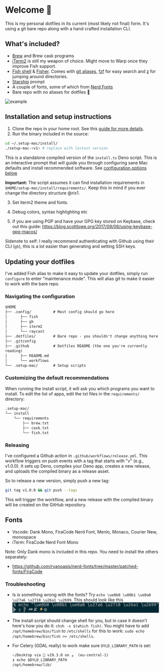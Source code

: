 # Welcome 👋

This is my personal dotfiles in its current (most likely not final) form. It's
using a git bare repo along with a hand crafted installation CLI.

## What's included?

- [Brew](https://brew.sh/) and Brew cask programs
- [iTerm2](https://iterm2.com/) is still my weapon of choice. Might move to Warp once they improve Fish support.
- [Fish shell](https://fishshell.com/) & [Fisher](https://github.com/jorgebucaran/fisher). Comes with [git aliases](https://github.com/jhillyerd/plugin-git), [fzf](https://github.com/PatrickF1/fzf.fish) for easy search and [z](https://github.com/jethrokuan/z) for jumping around directories.
- [Starship](https://starship.rs/) prompt
- A couple of fonts, some of which from [Nerd Fonts](https://www.nerdfonts.com/)
- Bare repo with no aliases for dotfiles 🎉


![example](https://user-images.githubusercontent.com/2470775/227767097-0907205d-33ee-4566-8a76-22621d1b985b.png)

## Installation and setup instructions

1. Clone the repo in your home root. See this [guide for more details](https://www.ackama.com/what-we-think/the-best-way-to-store-your-dotfiles-a-bare-git-repository-explained/).
2. Run the binary included in the source: 
  ```sh
  cd ~/.setup-mac/install/
  ./setup-mac-<v1> # replace with lastest version
  ```
   This is a standalone compiled version of the `install.ts` Deno script. This is an interactive prompt that will guide you through configuring sane Mac defaults and install recommended software. See [configuration options below](#customizing-the-default-recommendations) 
   
   **Important:** The script assumes it can find installation requirements in `$HOME/setup-mac/install/requirements/`. Keep this in mind if you ever change the directory structure @rix1.

3. Set iterm2 theme and fonts.

4. Debug colors, syntax highlighting etc

5. If you are using PGP and have your GPG key stored on Keybase, check out this
   guide: https://blog.scottlowe.org/2017/09/06/using-keybase-gpg-macos/

Sidenote to self: I really recommend authenticating with Github using their CLI (`gh`), this is a lot easier than generating and setting SSH keys.

## Updating your dotfiles

I've added Fish alias to make it easy to update your dotfiles, simply run
`configure` to enter "maintenance mode". This will alias git to make it easier
to work with the bare repo.

### Navigating the configuration

```
$HOME
├── .config/          # Most config should go here
│      ├── fish
│      ├── gh
│      ├── iterm2
│      └── raycast
├── .dotfiles/        # Bare repo - you shouldn't change anything here
├── .gitconfig
├── .github           # Dotfiles README (the one you're currently reading)
│      ├── README.md
│      └── workflows
└── .setup-mac/       # Setup scripts

```


### Customizing the default recommendations

When running the install script, it will ask you which programs you want to install. To edit the list of apps, edit the txt files in the `requirements/` directory:
```
.setup-mac/
└── install
    └── requirements
        ├── brew.txt
        ├── cask.txt
        └── fish.txt

```


### Releasing

I've configured a Github action in `.github/workflows/release.yml`. This workflow triggers on push events with a tag that starts with "v"
(e.g., v1.0.0). It sets up Deno, compiles your Deno app, creates a new
release, and uploads the compiled binary as a release asset.

So to release a new version, simply push a new tag:

```sh
git tag v1.0.0 && git push --tags
```

This will trigger the workflow, and a new release with the compiled binary will be created on the GitHub repository.



## Fonts

- Vscode: Dank Mono, FiraCode Nerd Font, Menlo, Monaco, Courier New, monospace
- iTerm: FiraCode Nerd Font Mono

Note: Only Dank mono is included in this repo. You need to install the others
separately:

- https://github.com/ryanoasis/nerd-fonts/tree/master/patched-fonts/FiraCode

### Troubleshooting

- Is is something wrong with the fonts? Try `echo \ue0b0 \u00b1 \ue0a0 \u27a6
\u2718 \u26a1 \u2699`. This should look like this ![Icons](../.setup-mac/characters.png)
- The install script should change shell for you, but in case it doesn't here's
  how you do it: `chsh -s $(which fish)`. You might have to add
  `/opt/homebrew/bin/fish` to `/etc/shells` for this to work: `sudo echo
/opt/homebrew/bin/fish >> /etc/shells`.

- For Celery (GDAL really) to work make sure `DYLD_LIBRARY_PATH` is set:
  ```
  ~/Desktop via  v19.3.0 on ☁️  (eu-central-1)
  ❯ echo $DYLD_LIBRARY_PATH
  /opt/homebrew/lib/
  ```
